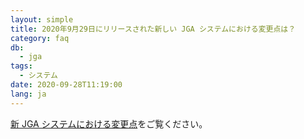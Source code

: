 ```yaml
---
layout: simple
title: 2020年9月29日にリリースされた新しい JGA システムにおける変更点は？
category: faq
db:
  - jga
tags: 
  - システム
date: 2020-09-28T11:19:00
lang: ja
---
```




<p><a href="/jga/update-202009.html">新 JGA システムにおける変更点</a>をご覧ください。</p>